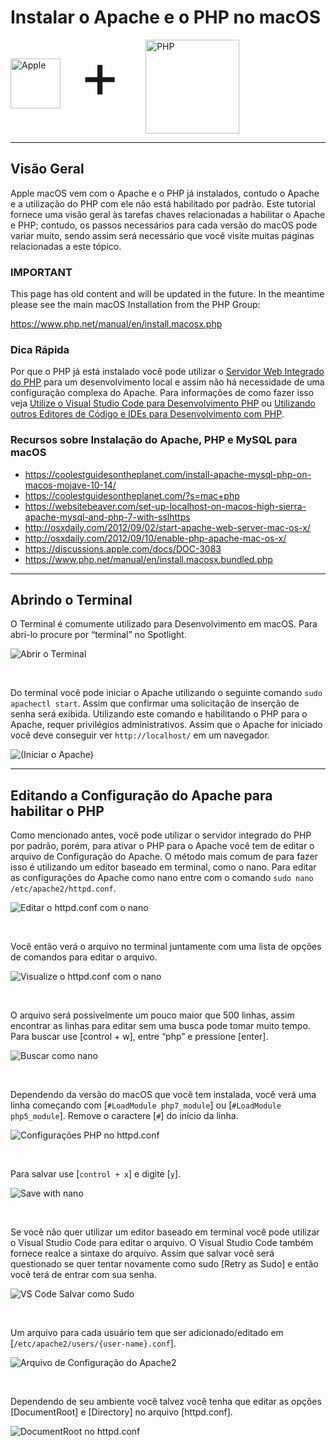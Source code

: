 # Instalar o Apache e o PHP no macOS
<style>
    .logo-images { display:inline-flex; flex-direction:column; }
    .logo-images img { display:inline; width:150px; height:150px; }
    .logo-images img[alt='Apple'] { height:80px; width:80px; margin-top:30px; margin-right:30px; }
    .logo-images span { font-size:100px; margin-right: 40px; margin-top: -5px; }
    @media (min-width:500px) {
        .logo-images { flex-direction:row; }
    }
</style>
<div class="logo-images">
    <img src="../../img/logos/apple.svg" alt="Apple">
    <span>+</span>
    <img src="../../img/logos/php.svg" alt="PHP">
</div>

---
## Visão Geral
Apple macOS vem com o Apache e o PHP já instalados, contudo o Apache e a utilização do PHP com ele não está habilitado por padrão. Este tutorial fornece uma visão geral às tarefas chaves relacionadas a habilitar o Apache e PHP; contudo, os passos necessários para cada versão do macOS pode variar muito, sendo assim será necessário que você visite muitas páginas relacionadas a este tópico.

<div class="quick-tip" style="margin-bottom:20px">
    <h3>IMPORTANT</h3>
    <p>This page has old content and will be updated in the future. In the meantime please see the main macOS Installation from the PHP Group:</p>
    <p><a href="https://www.php.net/manual/en/install.macosx.php" target="_blank">https://www.php.net/manual/en/install.macosx.php</a></p>
</div>

<div class="quick-tip">
    <h3>Dica Rápida</h3>
    <p>Por que o PHP já está instalado você pode utilizar o <a href="https://www.php.net/manual/en/features.commandline.webserver.php" target="_blank" rel="noopener">Servidor Web Integrado do PHP</a> para um desenvolvimento local e assim não há necessidade de uma configuração complexa do Apache. Para informações de como fazer isso veja <a href="edit-with-vs-code">Utilize o Visual Studio Code para Desenvolvimento PHP</a> ou <a href="edit-with-other">Utilizando outros Editores de Código e IDEs para Desenvolvimento com PHP</a>.</p>
</div>

### Recursos sobre Instalação do Apache, PHP e MySQL para macOS
* https://coolestguidesontheplanet.com/install-apache-mysql-php-on-macos-mojave-10-14/
* https://coolestguidesontheplanet.com/?s=mac+php
* https://websitebeaver.com/set-up-localhost-on-macos-high-sierra-apache-mysql-and-php-7-with-sslhttps
* http://osxdaily.com/2012/09/02/start-apache-web-server-mac-os-x/
* http://osxdaily.com/2012/09/10/enable-php-apache-mac-os-x/
* https://discussions.apple.com/docs/DOC-3083
* https://www.php.net/manual/en/install.macosx.bundled.php


---
## Abrindo o Terminal

O Terminal é comumente utilizado para Desenvolvimento em macOS. Para abrí-lo procure por  “terminal” no Spotlight.

![Abrir o Terminal](https://dydn9njgevbmp.cloudfront.net/img/docs/install_php_mac/00_Open_Terminal.png)

&nbsp;

Do terminal você pode iniciar o Apache utilizando o seguinte comando `sudo apachectl start`. Assim que confirmar uma solicitação de inserção de senha será exibida. Utilizando este comando e habilitando o PHP para o Apache, requer privilégios administrativos. Assim que o Apache for iniciado você deve conseguir ver `http://localhost/` em um navegador.

![(Iniciar o Apache)](https://dydn9njgevbmp.cloudfront.net/img/docs/install_php_mac/01_Start_Apache.png)

---
## Editando a Configuração do Apache para habilitar o PHP

Como mencionado antes, você pode utilizar o servidor integrado do PHP por padrão, porém, para ativar o PHP para o Apache você tem de editar o arquivo de Configuração do Apache. O método mais comum de para fazer isso é utilizando um editor baseado em terminal, como o nano. Para editar as configurações do Apache como nano entre com o comando `sudo
nano /etc/apache2/httpd.conf`.

![Editar o httpd.conf com o nano](https://dydn9njgevbmp.cloudfront.net/img/docs/install_php_mac/02_Edit_httpd_with_nano.png)

&nbsp;

Você então verá o arquivo no terminal juntamente com uma lista de opções de comandos para editar o arquivo.

![Visualize o httpd.conf com o nano](https://dydn9njgevbmp.cloudfront.net/img/docs/install_php_mac/03_httpd_in_nano.png)

&nbsp;

O arquivo será possivelmente um pouco maior que 500 linhas, assim encontrar as linhas para editar sem uma busca pode tomar muito tempo. Para buscar use [control + w], entre “php” e pressione [enter].

![Buscar como nano](https://dydn9njgevbmp.cloudfront.net/img/docs/install_php_mac/04_Search_Nano.png)

&nbsp;

Dependendo da versão do macOS que você tem instalada, você verá uma linha começando com [`#LoadModule php7_module`] ou [`#LoadModule php5_module`]. Remove o caractere [`#`] do início da linha.

![Configurações PHP no httpd.conf](https://dydn9njgevbmp.cloudfront.net/img/docs/install_php_mac/05_PHP_Config.png)

&nbsp;

Para salvar use [`control + x`] e digite [`y`].

![Save with nano](https://dydn9njgevbmp.cloudfront.net/img/docs/install_php_mac/06_Save_with_Nano.png)

&nbsp;

Se você não quer utilizar um editor baseado em terminal você pode utilizar o Visual Studio Code para editar o arquivo. O Visual Studio Code também fornece realce a sintaxe do arquivo. Assim que salvar você será questionado se quer tentar novamente como sudo [Retry as Sudo] e então você terá de entrar com sua senha.

![VS Code Salvar como Sudo](https://dydn9njgevbmp.cloudfront.net/img/docs/install_php_mac/07_Edit_with_VS_Code.png)

&nbsp;

Um arquivo para cada usuário tem que ser adicionado/editado em [`/etc/apache2/users/{user-name}.conf`].

![Arquivo de Configuração do Apache2](https://dydn9njgevbmp.cloudfront.net/img/docs/install_php_mac/08_User_Config.png)

&nbsp;

Dependendo de seu ambiente você talvez você tenha que editar as opções [DocumentRoot] e [Directory] no arquivo [httpd.conf].

![DocumentRoot no httpd.conf](https://dydn9njgevbmp.cloudfront.net/img/docs/install_php_mac/09_DocRoot_Config.png)
